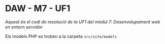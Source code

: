 # DAW - M7 - UF1

*Aquest és el codi de resolució de la UF1 del mòdul 7: Desenvolupament web en entorn servidor*

Els models PHP es troben a la carpeta `src/site/models`



